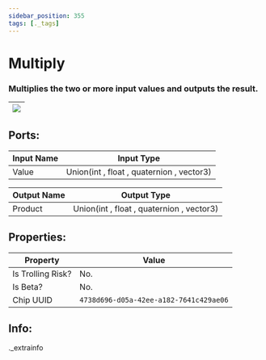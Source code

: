 ```yaml
---
sidebar_position: 355
tags: [._tags]
---
```


# Multiply


### Multiplies the two or more input values and outputs the result.

| ![](https://images-ext-2.discordapp.net/external/MPmIaQzlEPmgGWlgi-WxBBXt0Bjv_zWPkg1y1f_sy3s/https/www.recroomcircuits.com/image/circuit/absolute-value?width=206&height=108) |
|-----|

## Ports:

| Input Name | Input Type |
|-----------|-----------|
| Value | Union(int , float , quaternion , vector3) |

| Output Name | Output Type |
|-----------|-----------|
| Product | Union(int , float , quaternion , vector3) |

## Properties:

| Property  | Value |
|-------------------|-----------|
| Is Trolling Risk? | No. |
| Is Beta? | No. |
| Chip UUID | `4738d696-d05a-42ee-a182-7641c429ae06` |

## Info:
._extrainfo
